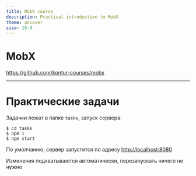 ```yaml
---
title: MobX course
description: Practical introduction to MobX
theme: uncover
size: 16:9
---
```


<style>
section {
  font-size: 1.5rem;
}
</style>

# **MobX**

https://github.com/kontur-courses/mobx

---

# Практические задачи

Задачки лежат в папке `tasks`, запуск сервера:

```
$ cd tasks
$ npm i
$ npm start
```

По умолчанию, сервер запустится по адресу [http://localhost:8080](http://localhost:8080)

Изменения подхватываются автоматически, перезапускать ничего не нужно

